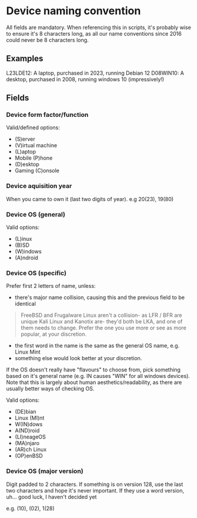 # Device naming convention

All fields are mandatory. When referencing this in scripts, it's probably wise to ensure it's 8 characters long, as all our name conventions since 2016 could never be 8 characters long.

## Examples

L23LDE12: A laptop, purchased in 2023, running Debian 12
D08WIN10: A desktop, purchased in 2008, running windows 10 (impressively!)

## Fields

### Device form factor/function
Valid/defined options:
- (S)erver
- (V)irtual machine
- (L)aptop
- Mobile (P)hone
- (D)esktop
- Gaming (C)onsole

### Device aquisition year
When you came to own it (last two digits of year).
e.g 20(23), 19(80)

### Device OS (general)
Valid options:
- (L)inux
- (B)SD
- (W)indows
- (A)ndroid

### Device OS (specific)
Prefer first 2 letters of name, unless:
- there's major name collision, causing this and the previous field to be identical
> FreeBSD and Frugalware Linux aren't a collision- as LFR / BFR are unique
> Kali Linux and Kanotix are- they'd both be LKA, and one of them needs to change. Prefer the one you use more or see as more popular, at your discretion.
- the first word in the name is the same as the general OS name, e.g. Linux Mint
- something else would look better at your discretion. 

If the OS doesn't really have "flavours" to choose from, pick something based on it's general name (e.g. IN causes "WIN" for all windows devices). Note that this is largely about human aesthetics/readability, as there are usually better ways of checking OS.

Valid options:

- (DE)bian
- Linux (MI)nt
- W(IN)dows
- A(ND)roid
- (LI)neageOS
- (MA)njaro
- (AR)ch Linux
- (OP)enBSD

### Device OS (major version)
Digit padded to 2 characters. If something is on version 128, use the last two characters and hope it's never important. If they use a word version, uh... good luck, I haven't decided yet

e.g. (10), (02), 1(28)
